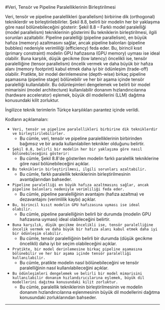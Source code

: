 #Veri, Tensör ve Pipeline Paralelliklerinin Birleştirilmesi

Veri, tensör ve pipeline paralellikleri (parallelism) birbirine dik (orthogonal) tekniklerdir ve birleştirilebilirler. Şekil 8.8, belirli bir modelin her bir yaklaşıma göre nasıl bölünebileceğini gösterir: 
Şekil 8.8 – Farklı model paralelliği (model parallelism) tekniklerinin gösterimi
Bu tekniklerin birleştirilmesi, ilgili sorunları azaltabilir. Pipeline paralelliği (pipeline parallelism), en büyük hafıza (memory) azaltmasını sağlar, ancak pipeline balonları (pipeline bubbles) nedeniyle verimliliği (efficiency) feda eder. Bu, birincil kısıt (primary constraint) modelin GPU hafızasına (GPU memory) uyması ise ideal olabilir. Buna karşılık, düşük gecikme (low latency) öncelikli ise, tensör paralelliğine (tensor parallelism) öncelik vermek ve daha büyük bir hafıza alanı (memory footprint) kabul etmek daha iyi bir ödünleşim (trade-off) olabilir. Pratikte, bir model derinlemesine (depth-wise) birkaç pipeline aşamasına (pipeline stage) bölünebilir ve her bir aşama içinde tensör paralelliği kullanılabilir. Bu ödünleşimleri dengelemek ve belirli bir model mimarisini (model architecture) kullanılabilir donanım hızlandırıcılarına (hardware accelerator) eşlemek, büyük dil modellerini (LLM) dağıtma konusundaki kilit zorluktur.

İngilizce teknik terimlerin Türkçe karşılıkları parantez içinde verildi.

Kodların açıklamaları:

* `Veri, tensör ve pipeline paralellikleri birbirine dik tekniklerdir ve birleştirilebilirler.` 
    - Bu cümle, veri, tensör ve pipeline paralelliklerinin birbirinden bağımsız ve bir arada kullanılabilen teknikler olduğunu belirtir.
* `Şekil 8.8, belirli bir modelin her bir yaklaşıma göre nasıl bölünebileceğini gösterir:`
    - Bu cümle, Şekil 8.8'de gösterilen modelin farklı paralellik tekniklerine göre nasıl bölünebileceğini açıklar.
* `Bu tekniklerin birleştirilmesi, ilgili sorunları azaltabilir.`
    - Bu cümle, farklı paralellik tekniklerinin birleştirilmesinin avantajlarından bahseder.
* `Pipeline paralelliği en büyük hafıza azaltmasını sağlar, ancak pipeline balonları nedeniyle verimliliği feda eder.`
    - Bu cümle, pipeline paralelliğinin avantajını (hafıza azaltma) ve dezavantajını (verimlilik kaybı) açıklar.
* `Bu, birincil kısıt modelin GPU hafızasına uyması ise ideal olabilir.`
    - Bu cümle, pipeline paralelliğinin belirli bir durumda (modelin GPU hafızasına uyması) ideal olabileceğini belirtir.
* `Buna karşılık, düşük gecikme öncelikli ise, tensör paralelliğine öncelik vermek ve daha büyük bir hafıza alanı kabul etmek daha iyi bir ödünleşim olabilir.`
    - Bu cümle, tensör paralelliğinin belirli bir durumda (düşük gecikme öncelikli) daha iyi bir seçim olabileceğini açıklar.
* `Pratikte, bir model derinlemesine birkaç pipeline aşamasına bölünebilir ve her bir aşama içinde tensör paralelliği kullanılabilir.`
    - Bu cümle, pratikte modelin nasıl bölünebileceğini ve tensör paralelliğinin nasıl kullanılabileceğini açıklar.
* `Bu ödünleşimleri dengelemek ve belirli bir model mimarisini kullanılabilir donanım hızlandırıcılarına eşlemek, büyük dil modellerini dağıtma konusundaki kilit zorluktur.`
    - Bu cümle, paralellik tekniklerinin birleştirilmesinin ve modelin donanım hızlandırıcılarına eşlenmesinin büyük dil modellerini dağıtma konusundaki zorluklarından bahseder.

---

